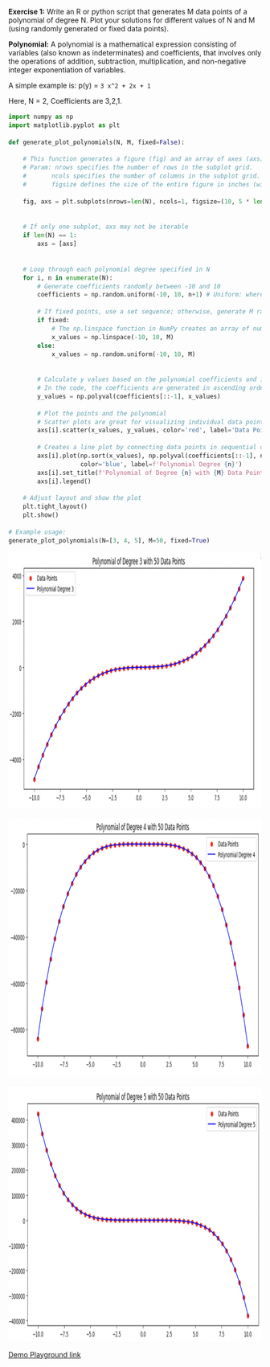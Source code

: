 **Exercise 1:** Write an R or python script that generates M data points of a polynomial of degree N. Plot your solutions for different values of N and M (using randomly generated or fixed data points).

**Polynomial:** A polynomial is a mathematical expression consisting of variables (also known as indeterminates) and coefficients, that involves only the operations of addition, subtraction, multiplication, and non-negative integer exponentiation of variables. 

A simple example is: p(y) = `3 x^2 + 2x + 1`

Here, N = 2, Coefficients are 3,2,1.

```py
import numpy as np
import matplotlib.pyplot as plt

def generate_plot_polynomials(N, M, fixed=False):

    # This function generates a figure (fig) and an array of axes (axs), where each axis corresponds to a subplot in the figure.
    # Param: nrows specifies the number of rows in the subplot grid.
    #       ncols specifies the number of columns in the subplot grid.
    #       figsize defines the size of the entire figure in inches (width, height).

    fig, axs = plt.subplots(nrows=len(N), ncols=1, figsize=(10, 5 * len(N)))


    # If only one subplot, axs may not be iterable
    if len(N) == 1:
        axs = [axs]


    # Loop through each polynomial degree specified in N
    for i, n in enumerate(N):
        # Generate coefficients randomly between -10 and 10
        coefficients = np.random.uniform(-10, 10, n+1) # Uniform: where each number has an equal probability of being chosen (uniform distribution).
        
        # If fixed points, use a set sequence; otherwise, generate M random x values
        if fixed:
            # The np.linspace function in NumPy creates an array of numbers that are evenly spaced between two endpoints.
            x_values = np.linspace(-10, 10, M) 
        else:
            x_values = np.random.uniform(-10, 10, M)
        

        # Calculate y values based on the polynomial coefficients and input values.
        # In the code, the coefficients are generated in ascending order (from a_0 to a_n), so they must be reversed to match NumPy’s expectations.
        y_values = np.polyval(coefficients[::-1], x_values)
        
        # Plot the points and the polynomial
        # Scatter plots are great for visualizing individual data points
        axs[i].scatter(x_values, y_values, color='red', label='Data Points')

        # Creates a line plot by connecting data points in sequential order.
        axs[i].plot(np.sort(x_values), np.polyval(coefficients[::-1], np.sort(x_values)), 
                    color='blue', label=f'Polynomial Degree {n}')
        axs[i].set_title(f'Polynomial of Degree {n} with {M} Data Points')
        axs[i].legend()
    
    # Adjust layout and show the plot
    plt.tight_layout()
    plt.show()

# Example usage:
generate_plot_polynomials(N=[3, 4, 5], M=50, fixed=True)
```

<img src="lfds2e1-1.png" title="Fig 1" width="1000" height="511"/>&nbsp;&nbsp;&nbsp;&nbsp;
<img src="lfds2e1-2.png" title="Fig 2" width="1000" height="511"/>&nbsp;&nbsp;&nbsp;&nbsp;
<img src="lfds2e1-3.png" title="Fig 3" width="1000" height="511"/>

[Demo Playground link](https://colab.research.google.com/drive/19Rr47dz4CPMi5apmuh0Z_e7_af-gDF7p#scrollTo=_t12LmH8lovK)


